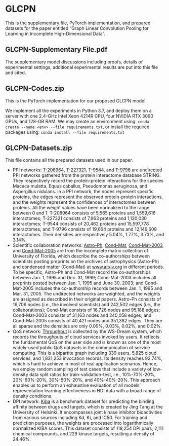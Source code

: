 # GLCPN
This is the supplementary file, PyTorch implementation, and prepared datasets for the paper entitled “Graph Linear Convolution Pooling for Learning in Incomplete High-Dimensional Data”. 

## GLCPN-Supplementary File.pdf
The supplementary model discussions including proofs, details of experimental settings, additional experimental results are put into this file and cited.

## GLCPN-Codes.zip
This is the PyTorch implementation for our proposed GLCPN model.

We implement all the experiments in Python 3.7, and deploy them on a server with one 2.4-GHz Intel Xeon 4214R CPU, four NVIDIA RTX 3090 GPUs, and 128-GB RAM. 
We may create an environment using: `conda create --name <env> --file requirements.txt`, or install the required packages using: `conda install --file requirements.txt`

## GLCPN-Datasets.zip
This file contains all the prepared datasets used in our paper. 

- PPI networks: [T-208964](https://version-12-0.string-db.org/organism/208964), [T-227321](https://version-12-0.string-db.org/organism/227321), [T-9544](https://version-12-0.string-db.org/organism/9544), and [T-9796](https://version-12-0.string-db.org/organism/9796) are undirected PPI networks gathered from the protein interactome database STRING. They respectively record the protein-protein interactions for the species Macaca mulatta, Equus caballus, Pseudomonas aeruginosa, and Aspergillus nidulans. In a PPI network, the nodes represent specific proteins, the edges represent the observed protein-protein interactions, and the weights represent the confidences of interactomes between proteins. All the weight values have been normalized to the range between 0 and 1. T-208964 consists of 5,565 proteins and 1,559,616 interactomes; T-227321 consists of 7,963 proteins and 1,120,030 interactomes; T-9544 consists of 20,462 proteins and 15,597,778 interactomes; and T-9796 consists of 19,664 proteins and 12,149,608 interactomes. Their densities are respectively 5.04%, 1.77%, 3.73%, and 3.14%.
- Scientific collaboration networks: [Astro-Ph](https://sparse.tamu.edu/Newman/astro-ph), [Cond-Mat](https://sparse.tamu.edu/Newman/cond-mat), [Cond-Mat-2003](https://sparse.tamu.edu/Newman/cond-mat-2003), and [Cond-Mat-2005](https://sparse.tamu.edu/Newman/cond-mat-2005) are from the incomplete matrix collection of University of Florida, which describe the co-authorships between scientists posting preprints on the archives of astrophysics (Astro-Ph) and condensed matter (Cond-Mat) at www.arxiv.org in different periods. To be specific, Astro-Ph and Cond-Mat record the co-authorships between Jan. 1, 1995 and Dec. 31, 1999; Cond-Mat-2003 includes all preprints posted between Jan. 1, 1995 and June 30, 2003; and Cond-Mat-2005 includes the co-authorship records between Jan. 1, 1995 and Mar. 31, 2005. The undirected networks are weighted, and the weights are assigned as described in their original papers. Astro-Ph consists of 16,706 nodes (i.e., the involved scientists) and 242,502 edges (i.e., the collaborations); Cond-Mat consists of 16,726 nodes and 95,188 edges; Cond-Mat-2003 consists of 31,163 nodes and 240,058 edges; and Cond-Mat-2005 consists of 40,421 nodes and 351,382 edges. They are all sparse and the densities are only 0.09%, 0.03%, 0.02%, and 0.02%.
- QoS network: [Throughput](https://wsdream.github.io/dataset/wsdream_dataset1.html) is collected by the WS-Dream system, which records the throughputs of cloud services invoked by users. It reflects the fundamental QoS on the user side and is known as one of the most widely-used public QoS datasets in the communication of service computing. This is a bipartite graph including 339 users, 5,825 cloud services, and 1,831,253 invocation records. Its density reaches 92.74%, which is hard to achieve in most of real application scenarios. Hence, we employ random sampling of test cases that include a variety of low-density data split ratios for train-validation-test, i.e., 10%-70%-20%, 20%-60%-20%, 30%-50%-20%, and 40%-40%-20%. This approach enables us to perform an exhaustive evaluation of all models’ representation learning effectiveness in HDI data with a broad range of density conditions.
- DPI network: [Kiba](https://researchportal.helsinki.fi/en/datasets/kiba-a-benchmark-dataset-for-drug-target-prediction) is a benchmark dataset for predicting the binding affinity between drugs and targets, which is created by Jing Tang at the University of Helsinki. It encompasses joint kinase inhibitor bioactivities from various sources including Kd, Ki, and IC50. For training and prediction purposes, the weights are processed into logarithmically normalized KIBA scores. This dataset consists of 118,254 DPI pairs, 2,111 chemical compounds, and 229 kinase targets, resulting a density of 24.46%.

